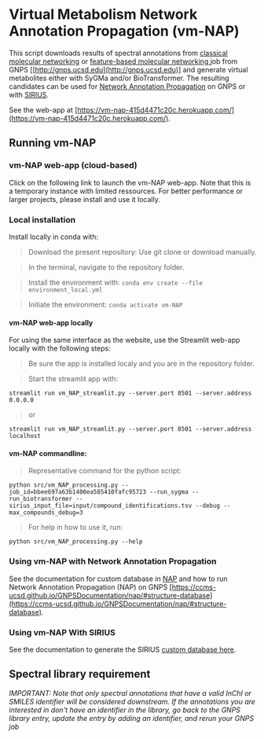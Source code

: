 # Virtual Metabolism Network Annotation Propagation (vm-NAP)

This script downloads results of spectral annotations from [classical molecular networking](https://ccms-ucsd.github.io/GNPSDocumentation/networking/) or [feature-based molecular networking ](https://ccms-ucsd.github.io/GNPSDocumentation/featurebasedmolecularnetworking/)job from GNPS [[http://gnps.ucsd.edu](http://gnps.ucsd.edu)] and generate virtual metabolites either with SyGMa and/or BioTransformer. The resulting candidates can be used for [Network Annotation Propagation](https://ccms-ucsd.github.io/GNPSDocumentation/nap/) on GNPS or with [SIRIUS](https://boecker-lab.github.io/docs.sirius.github.io/install/).

See the web-app at [https://vm-nap-415d4471c20c.herokuapp.com/](https://vm-nap-415d4471c20c.herokuapp.com/).
## Running vm-NAP

### vm-NAP web-app (cloud-based)

Click on the following link to launch the vm-NAP web-app. 
Note that this is a temporary instance with limited ressources. For better performance or larger projects, please install and use it locally.


### Local installation

Install locally in conda with:

>Download the present repository: Use git clone or download manually.

>In the terminal, navigate to the repository folder.

> Install the environment with:
`conda env create --file environment_local.yml`

> Initiate the environment:
`conda activate vm-NAP`

#### vm-NAP web-app locally

For using the same interface as the website, use the Streamlit web-app locally with the following steps:

> Be sure the app is installed localy and you are in the repository folder.

> Start the streamlit app with:

```
streamlit run vm_NAP_streamlit.py --server.port 8501 --server.address 0.0.0.0
```
> or

```
streamlit run vm_NAP_streamlit.py --server.port 8501 --server.address localhost
```

#### vm-NAP commandline:

> Representative command for the python script:

```
python src/vm_NAP_processing.py --job_id=bbee697a63b1400ea585410fafc95723 --run_sygma --run_biotransformer --sirius_input_file=input/compound_identifications.tsv --debug --max_compounds_debug=3
```

> For help in how to use it, run:

```
python src/vm_NAP_processing.py --help
```



### Using vm-NAP with Network Annotation Propagation

See the documentation for custom database in [NAP](https://ccms-ucsd.github.io/GNPSDocumentation/nap/#structure-database) and how to run Network Annotation Propagation (NAP) on GNPS [https://ccms-ucsd.github.io/GNPSDocumentation/nap/#structure-database](https://ccms-ucsd.github.io/GNPSDocumentation/nap/#structure-database).

### Using vm-NAP With SIRIUS

See the documentation to generate the SIRIUS [custom database here](https://boecker-lab.github.io/docs.sirius.github.io/cli-standalone/#custom-database-tool).

## Spectral library requirement

*IMPORTANT: Note that only spectral annotations that have a valid InChI or SMILES identifier will be considered downstream. If the annotations you are interested in don't have an identifier in the library, go back to the GNPS library entry, update the entry by adding an identifier, and rerun your GNPS job*
